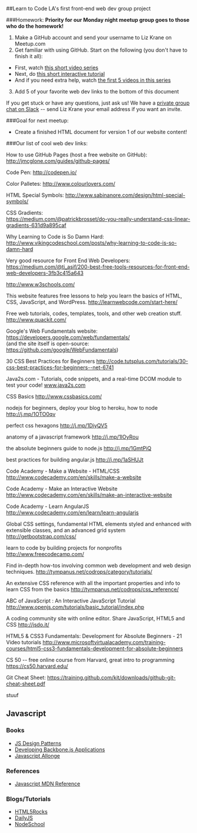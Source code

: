 ##Learn to Code LA's first front-end web dev group project

###Homework:
**Priority for our Monday night meetup group goes to those who do the homework!**

1. Make a GitHub account and send your username to Liz Krane on Meetup.com
2. Get familiar with using GitHub. Start on the following (you don't have to finish it all):
  - First, watch [this short video series](https://www.youtube.com/watch?v=8oRjP8yj2Wo&list=PLg7s6cbtAD165JTRsXh8ofwRw0PqUnkVH)
  - Next, do [this short interactive tutorial](https://try.github.io/)
  - And if you need extra help, watch [the first 5 videos in this series](https://www.youtube.com/watch?v=FyfwLX4HAxM&list=PLg7s6cbtAD15G8lNyoaYDuKZSKyJrgwB-&index=1)
3. Add 5 of your favorite web dev links to the bottom of this document

If you get stuck or have any questions, just ask us! We have a [private group chat on Slack](http://learntocodela.slack.com) -- send Liz Krane your email address if you want an invite.

###Goal for next meetup:
- Create a finished HTML document for version 1 of our website content!

###Our list of cool web dev links:

How to use GitHub Pages (host a free website on GitHub):  
http://jmcglone.com/guides/github-pages/

Code Pen:
http://codepen.io/

Color Palletes:
http://www.colourlovers.com/

HTML Special Symbols:
http://www.sabinanore.com/design/html-special-symbols/

CSS Gradients:  	
https://medium.com/@patrickbrosset/do-you-really-understand-css-linear-gradients-631d9a895caf

Why Learning to Code is So Damn Hard:  
http://www.vikingcodeschool.com/posts/why-learning-to-code-is-so-damn-hard

Very good resource for Front End Web Developers:  
https://medium.com/@ti_asif/200-best-free-tools-resources-for-front-end-web-developers-3fb3c415a643

http://www.w3schools.com/

This website features free lessons to help you learn the basics of HTML, CSS, JavaScript, and WordPress.
http://learnwebcode.com/start-here/

Free web tutorials, codes, templates, tools, and other web creation stuff.  
http://www.quackit.com/

Google's Web Fundamentals website:  
https://developers.google.com/web/fundamentals/  
(and the site itself is open-source: https://github.com/google/WebFundamentals)

30 CSS Best Practices for Beginners
http://code.tutsplus.com/tutorials/30-css-best-practices-for-beginners--net-6741

Java2s.com - Tutorials, code snippets, and a real-time DCOM module to test your code!
www.java2s.com

CSS Basics
http://www.cssbasics.com/

nodejs for beginners, deploy your blog to heroku, how to node http://j.mp/1OTO0qv

perfect css hexagons http://j.mp/1DiyQV5

anatomy of a javascript framework http://j.mp/1IOyRou

the absolute beginners guide to node.js http://j.mp/1GmtPiQ

best practices for building angular.js http://j.mp/1aSHUJt

Code Academy - Make a Website - HTML/CSS
http://www.codecademy.com/en/skills/make-a-website

Code Academy - Make an Interactive Website
http://www.codecademy.com/en/skills/make-an-interactive-website

Code Academy - Learn AngularJS
http://www.codecademy.com/en/learn/learn-angularjs

Global CSS settings, fundamental HTML elements styled and enhanced with extensible classes, and an advanced grid system
http://getbootstrap.com/css/

learn to code by building projects for nonprofits
http://www.freecodecamp.com/

Find in-depth how-tos involving common web development and web design techniques.
http://tympanus.net/codrops/category/tutorials/

An extensive CSS reference with all the important properties and info to learn CSS from the basics
http://tympanus.net/codrops/css_reference/

ABC of JavaScript : An Interactive JavaScript Tutorial
http://www.openjs.com/tutorials/basic_tutorial/index.php

A coding community site with online editor. Share JavaScript, HTML5 and CSS
http://jsdo.it/

HTML5 & CSS3 Fundamentals: Development for Absolute Beginners - 21 Video tutorials
http://www.microsoftvirtualacademy.com/training-courses/html5-css3-fundamentals-development-for-absolute-beginners

CS 50 -- free online course from Harvard, great intro to programming
https://cs50.harvard.edu/

Git Cheat Sheet:
https://training.github.com/kit/downloads/github-git-cheat-sheet.pdf

stuuf

## Javascript

### Books
+ [JS Design Patterns](http://www.addyosmani.com/resources/essentialjsdesignpatterns/book/)
+ [Developing Backbone.js Applications](https://addyosmani.github.io/backbone-fundamentals/)
+ [Javascript Allonge](https://leanpub.com/javascript-allonge)

### References
+ [Javascript MDN Reference](https://developer.mozilla.org/en-US/docs/Web/JavaScript)

### Blogs/Tutorials
+ [HTML5Rocks](http://www.html5rocks.com/en)
+ [DailyJS](http://dailyjs.com/)
+ [NodeSchool](http://nodeschool.io/)


